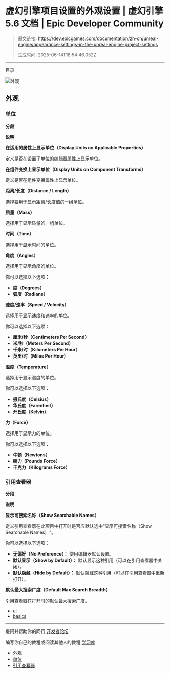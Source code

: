# 虚幻引擎项目设置的外观设置 | 虚幻引擎 5.6 文档 | Epic Developer Community

> 原文链接: https://dev.epicgames.com/documentation/zh-cn/unreal-engine/appearance-settings-in-the-unreal-engine-project-settings
> 
> 生成时间: 2025-06-14T18:54:46.052Z

---

目录

![外观](https://dev.epicgames.com/community/api/documentation/image/ac6dade1-536d-49cf-ae03-07ff34a830cf?resizing_type=fill&width=1920&height=335)

## 外观

### 单位

**分段**

**说明**

**在适用的属性上显示单位（Display Units on Applicable Properties）**

定义是否在设置了单位的编辑器属性上显示单位。

**在组件变换上显示单位（Display Units on Component Transforms）**

定义是否在组件变换属性上显示单位。

**距离/长度（Distance / Length）**

选择要用于显示距离/长度值的一组单位。

**质量（Mass）**

选择用于显示质量的一组单位。

**时间（Time）**

选择用于显示时间的单位。

**角度（Angles）**

选择用于显示角度的单位。

你可以选择以下选项：

-   **度（Degrees）**
-   **弧度（Radians）**

**速度/速率（Speed / Velocity）**

选择用于显示速度和速率的单位。

你可以选择以下选项：

-   **厘米/秒（Centimeters Per Second）**
-   **米/秒（Meters Per Second）**
-   **千米/时（Kilometers Per Hour）**
-   **英里/时（Miles Per Hour）**

**温度（Temperature）**

选择用于显示温度的单位。

你可以选择以下选项：

-   **摄氏度（Celsius）**
-   **华氏度（Farenheit）**
-   **开氏度（Kelvin）**

**力（Force）**

选择用于显示力的单位。

你可以选择以下选项：

-   **牛顿（Newtons）**
-   **磅力（Pounds Force）**
-   **千克力（Kilograms Force）**

### 引用查看器

**分段**

**说明**

**显示可搜索名称（Show Searchable Names）**

定义引用查看器在此项目中打开时是否应默认选中"显示可搜索名称（Show Searchable Names）"。

你可以选择以下选项：

-   **无偏好（No Preference）：** 使用编辑器默认设置。
-   **默认显示（Show by Default）：** 默认显示这种引用（可以在引用查看器中关闭）。
-   **默认隐藏（Hide by Default）：** 默认隐藏这种引用（可以在引用查看器中重新打开）。

**默认最大搜索广度（Default Max Search Breadth）**

引用查看器在打开时的默认最大搜索广度。

-   [ui](https://dev.epicgames.com/community/search?query=ui)
-   [basics](https://dev.epicgames.com/community/search?query=basics)

* * *

提问并帮助你的同行 [开发者论坛](https://forums.unrealengine.com/categories?tag=unreal-engine)

编写你自己的教程或阅读其他人的教程 [学习库](https://dev.epicgames.com/community/unreal-engine/learning)

-   [外观](/documentation/zh-cn/unreal-engine/appearance-settings-in-the-unreal-engine-project-settings#%E5%A4%96%E8%A7%82)
-   [单位](/documentation/zh-cn/unreal-engine/appearance-settings-in-the-unreal-engine-project-settings#%E5%8D%95%E4%BD%8D)
-   [引用查看器](/documentation/zh-cn/unreal-engine/appearance-settings-in-the-unreal-engine-project-settings#%E5%BC%95%E7%94%A8%E6%9F%A5%E7%9C%8B%E5%99%A8)